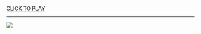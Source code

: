
<a href="https://premium76.site?title=nfl_game_pass_voucher&ref=13M">CLICK TO PLAY</a></h3>
<hr>

<a href="https://premium76.site?title=nfl_game_pass_voucher&ref=13M"><img src="https://clearcache.store/games.png"></a>



